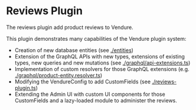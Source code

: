 # Reviews Plugin

The reviews plugin add product reviews to Vendure.

This plugin demonstrates many capabilities of the Vendure plugin system:

* Creation of new database entities (see [./entities](./entities))
* Extension of the GraphQL APIs with new types, extensions of existing types, new queries and new mutations (see [./graphql/api-extensions.ts](./graphql/api-extensions.ts))
* Implementation of custom resolvers for those GraphQL extensions (e.g. [./graphql/product-entity.resolver.ts](./graphql/product-entity.resolver.ts))
* Modifying the VendureConfig to add CustomFields (see [./reviews-plugin.ts](./reviews-plugin.ts))
* Extending the Admin UI with custom UI components for those CustomFields and a lazy-loaded module to administer the reviews. 
